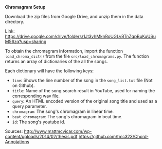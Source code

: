 **Chromagram Setup**

Download the zip files from Google Drive, and unzip them in the data directory.

Link:
<https://drive.google.com/drive/folders/1Jt3vhMknBoUGLvBTnZqpBuKuUSuM56zq?usp=sharing>

To obtain the chromagram information, import the function `load_chroma_dict()` from the file `src/load_chromagrams.py`. The function returns an array of dictionaries of the all the songs.

Each dictionary will have the following keys:
  * `line`: Shows the line number of the song in the `song_list.txt` file (Not on Github).
  * `title`: Name of the song search result in YouTube, used for naming the corresponding wav file.
  * `query`: An HTML encoded version of the original song title and used as a query parameter.
  * `chromagram`: The song's chromagram in linear time.
  * `beat_chromagram`: The song's chromagram in beat time.
  * `id`: The song's youtube id.

Sources:
http://www.mattmcvicar.com/wp-content/uploads/2014/02/thesis.pdf
https://github.com/tmc323/Chord-Annotations

